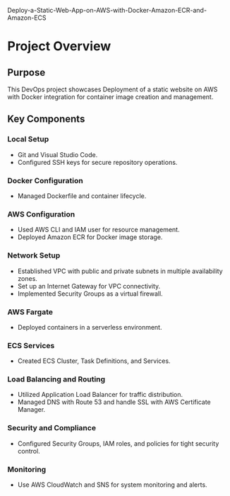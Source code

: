 Deploy-a-Static-Web-App-on-AWS-with-Docker-Amazon-ECR-and-Amazon-ECS
# Project Overview

## Purpose
This DevOps project showcases Deployment of a static website on AWS with Docker integration for container image creation and management.

## Key Components

### Local Setup
- Git and Visual Studio Code.
- Configured SSH keys for secure repository operations.

### Docker Configuration
- Managed Dockerfile and container lifecycle.

### AWS Configuration
- Used AWS CLI and IAM user for resource management.
- Deployed Amazon ECR for Docker image storage.

### Network Setup
- Established VPC with public and private subnets in multiple availability zones.
- Set up an Internet Gateway for VPC connectivity.
- Implemented Security Groups as a virtual firewall.

### AWS Fargate
- Deployed containers in a serverless environment.

### ECS Services
- Created ECS Cluster, Task Definitions, and Services.

### Load Balancing and Routing
- Utilized Application Load Balancer for traffic distribution.
- Managed DNS with Route 53 and handle SSL with AWS Certificate Manager.

### Security and Compliance
- Configured Security Groups, IAM roles, and policies for tight security control.

### Monitoring
- Use AWS CloudWatch and SNS for system monitoring and alerts.


